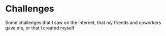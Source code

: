 # Challenges

Some challenges that I saw on the internet, that my friends and coworkers gave me, or that I created myself
